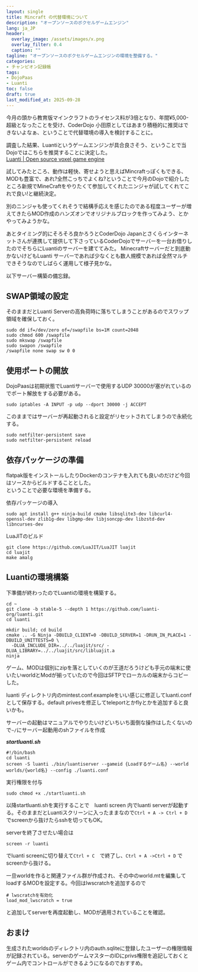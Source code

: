 ```yaml
---
layout: single
title: Mincraft の代替環境について
description: "オープンソースのボクセルゲームエンジン"
lang: ja_JP
header:
  overlay_image: /assets/images/x.png
  overlay_filter: 0.4
  caption: ""
tagline: "オープンソースのボクセルゲームエンジンの環境を整備する。"
categories: 
- チャンピオン記録帳
tags:
- DojoPaas
- Luanti
toc: false
draft: true
last_modified_at: 2025-09-28
---
```


今月の頭から教育版マインクラフトのライセンス料が3倍となり、年間¥5,000-超級となったことを受け、CoderDojo 小田原としてはあまり積極的に推奨はできないよなぁ、ということで代替環境の導入を検討することに。  
  
調査した結果、Luantiというゲームエンジンが具合良さそう、ということで当Dojoではこちらを推奨することに決定した。  
[Luanti | Open source voxel game engine](https://www.luanti.org)   
  
試してみたところ、動作は軽快、寄せようと思えばMincraftっぽくもできる、MODも豊富で、あれ?全然こっちでよくね?ということで今月のDojoで紹介したところ新規でMineCraftをやりたくて参加してくれたニンジャが試してくれてこれで良い!と継続決定。  


別のニンジャも使ってくれそうで結構手応えを感じたのである程度ユーザーが増えてきたらMOD作成のハンズオンでオリジナルブロックを作ってみよう、とかやってみようかな。  

あとタイミング的にそろそろ良かろうとCoderDojo Japanとさくらインターネットさんが連携して提供して下さっているCoderDojoでサーバーを一台お借りしたのでそちらにLuantiのサーバーを建ててみた。
Minecraftサーバーだと到底動かないけどもLuanti サーバーであれば少なくとも数人規模であれば全然マルチできそうなのでしばらく運用して様子見かな。

以下サーバー構築の備忘録。

## SWAP領域の設定
そのままだとLuanti Serverの高負荷時に落ちてしまうことがあるのでスワップ領域を確保しておく。

```shell
sudo dd if=/dev/zero of=/swapfile bs=1M count=2048
sudo chmod 600 /swapfile
sudo mkswap /swapfile
sudo swapon /swapfile
/swapfile none swap sw 0 0
```
## 使用ポートの開放
DojoPaasは初期状態でLuantiサーバーで使用するUDP 30000が塞がれているのでポート解放をする必要がある。  

```shell
sudo iptables -A INPUT -p udp --dport 30000 -j ACCEPT
```
このままではサーバーが再起動されると設定がリセットされてしまうので永続化する。

```shell
sudo netfilter-persistent save
sudo netfilter-persistent reload
```
## 依存パッケージの準備
flatpak版をインストールしたりDockerのコンテナを入れても良いのだけど今回はソースからビルドすることとした。  
ということで必要な環境を準備する。

依存パッケージの導入
```shell
sudo apt install g++ ninja-build cmake libsqlite3-dev libcurl4-openssl-dev zlib1g-dev libgmp-dev libjsoncpp-dev libzstd-dev libncurses-dev
```
LuaJITのビルド
```shell
git clone https://github.com/LuaJIT/LuaJIT luajit
cd luajit
make amalg
```

## Luantiの環境構築
下準備が終わったのでLuantiの環境を構築する。
```
cd ~
git clone -b stable-5 --depth 1 https://github.com/luanti-org/luanti.git
cd luanti
```
```
mkdir build; cd build
cmake .. -G Ninja -DBUILD_CLIENT=0 -DBUILD_SERVER=1 -DRUN_IN_PLACE=1 -DBUILD_UNITTESTS=0 \
  -DLUA_INCLUDE_DIR=../../luajit/src/ -DLUA_LIBRARY=../../luajit/src/libluajit.a
ninja
```

ゲーム、MODは個別にzipを落としていくのが王道だろうけども手元の端末に使いたいworldとModが揃っていたので今回はSFTPでローカルの端末からコピーした。

luanti ディレクトリ内のmintest.conf.exampleをいい感じに修正してluanti.confとして保存する。default privesを修正してteleportとかflyとかを追加すると良いかも。

  
  
サーバーの起動はマニュアルでやりたいけどいちいち面倒な操作はしたくないので`~/`にサーバー起動用のshファイルを作成 
  
***startluanti.sh***
```shell
#!/bin/bash
cd luanti
screen -S luanti ./bin/luantiserver --gameid {Loadするゲーム名} --world worlds/{world名} --config ./luanti.conf
```
実行権限を付与
```shell
sudo chmod +x ./startluanti.sh
```

以降startluanti.shを実行することで　luanti screen 内でluanti serverが起動する。そのままだとLuantiスクリーンに入ったままなので`Ctrl + A -> Ctrl + D` でscreenから抜けたらsshを切ってもOK。

serverを終了させたい場合は
```shell
screen -r luanti
```
でluanti screenに切り替えて`Ctrl + C`　で終了し、`Ctrl + A ->Ctrl + D` でscreenから抜ける。

一旦worldを作ると関連ファイル群が作成され、その中のworld.mtを編集してloadするMODを設定する。今回はlwscratchを追加するので

```
# lwscratchを有効化
load_mod_lwscratch = true
```
と追加してserverを再度起動し、MODが適用されていることを確認。

## おまけ
生成されたworldsのディレクトリ内のauth.sqliteに登録したユーザーの権限情報が記録されている。serverのゲームマスターのIDにprivs権限を追記しておくとゲーム内でコントロールができるようになるのでおすすめ。
